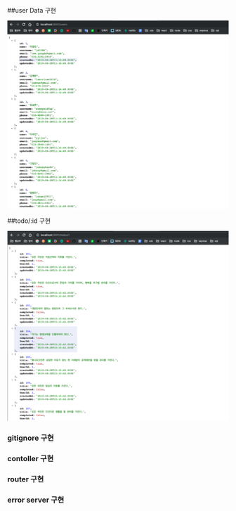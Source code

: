 ##user Data 구현

![user](user.jpg)

##todo/:id 구현

![todo](todo.jpg)

### gitignore 구현

### contoller 구현

### router 구현

### error server 구현
